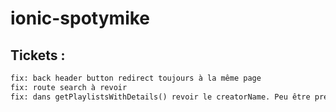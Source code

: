 # ionic-spotymike

## Tickets :
```diff
fix: back header button redirect toujours à la même page  
fix: route search à revoir  
fix: dans getPlaylistsWithDetails() revoir le creatorName. Peu être prendre le nom de l'artist ou du user  
```